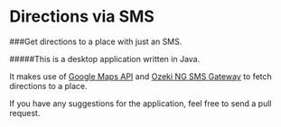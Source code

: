 # Directions via SMS
###Get directions to a place with just an SMS.

#####This is a desktop application written in Java.

It makes use of [Google Maps API](https://developers.google.com/maps/) and [Ozeki NG SMS Gateway](http://www.ozekisms.com/) to fetch directions to a place.

If you have any suggestions for the application, feel free to send a pull request.
